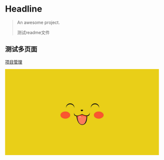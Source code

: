 # Headline

> An awesome project.
>
>  测试readme文件





## 测试多页面

[项目管理](guid.md)



![](_media/img.jpg)





